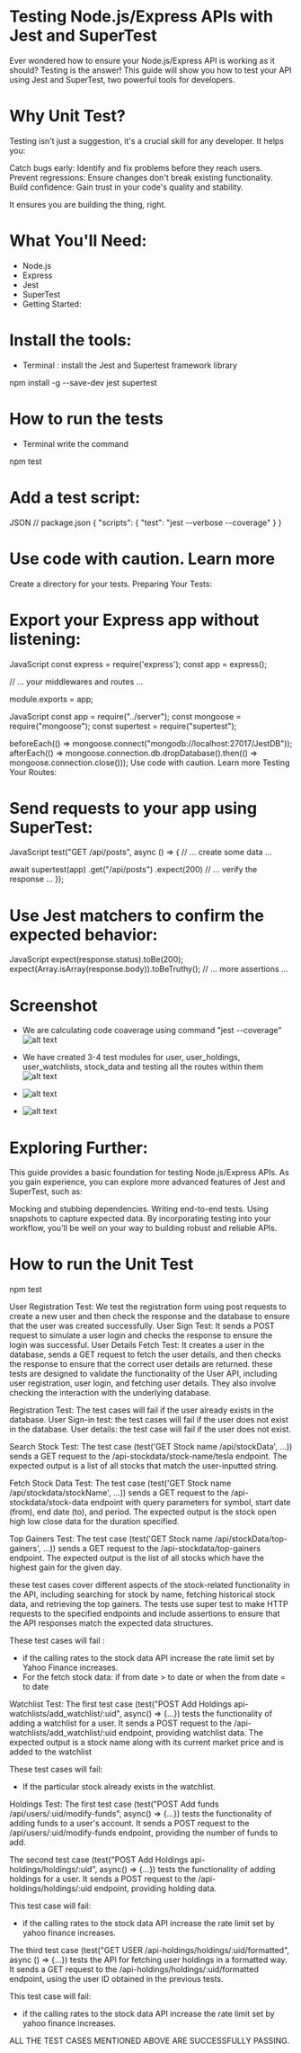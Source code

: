 # Testing Node.js/Express APIs with Jest and SuperTest
Ever wondered how to ensure your Node.js/Express API is working as it should? Testing is the answer! This guide will show you how to test your API using Jest and SuperTest, two powerful tools for developers.

# Why Unit Test?

Testing isn't just a suggestion, it's a crucial skill for any developer. It helps you:

Catch bugs early: Identify and fix problems before they reach users.
Prevent regressions: Ensure changes don't break existing functionality.
Build confidence: Gain trust in your code's quality and stability.

It ensures you are building the thing, right.


# What You'll Need:

- Node.js
- Express
- Jest
- SuperTest
- Getting Started:

# Install the tools:

- Terminal : install the Jest and Supertest framework library

 npm install -g --save-dev jest supertest

 # How to run the tests
 - Terminal write the command 

npm test



# Add a test script:
JSON
// package.json
{
  "scripts": {
    "test": "jest --verbose --coverage"
  }
}

# Use code with caution. Learn more
Create a directory for your tests.
Preparing Your Tests:

# Export your Express app without listening:
JavaScript
const express = require('express');
const app = express();

// ... your middlewares and routes ...

module.exports = app;


JavaScript
const app = require("../server");
const mongoose = require("mongoose");
const supertest = require("supertest");

beforeEach(() => mongoose.connect("mongodb://localhost:27017/JestDB"));
afterEach(() => mongoose.connection.db.dropDatabase().then(() => mongoose.connection.close()));
Use code with caution. Learn more
Testing Your Routes:

# Send requests to your app using SuperTest:
JavaScript
test("GET /api/posts", async () => {
  // ... create some data ...

  await supertest(app)
    .get("/api/posts")
    .expect(200)
    // ... verify the response ...
});


# Use Jest matchers to confirm the expected behavior:
JavaScript
expect(response.status).toBe(200);
expect(Array.isArray(response.body)).toBeTruthy();
// ... more assertions ...


# Screenshot

- We are calculating code coaverage using command "jest --coverage"
![alt text](https://github.com/yashshrikant99/Software-Engineering-Project/blob/Backend-unit-testing/screenshots/coverage.png)
  
- We have created 3-4 test modules for user, user_holdings, user_watchlists, stock_data and testing all the routes within them 
![alt text](https://github.com/yashshrikant99/Software-Engineering-Project/blob/Backend-unit-testing/screenshots/test1.png)
- ![alt text](https://github.com/yashshrikant99/Software-Engineering-Project/blob/Backend-unit-testing/screenshots/test2.png)
- ![alt text](https://github.com/yashshrikant99/Software-Engineering-Project/blob/Backend-unit-testing/screenshots/test3.png)



# Exploring Further:

This guide provides a basic foundation for testing Node.js/Express APIs. As you gain experience, you can explore more advanced features of Jest and SuperTest, such as:

Mocking and stubbing dependencies.
Writing end-to-end tests.
Using snapshots to capture expected data.
By incorporating testing into your workflow, you'll be well on your way to building robust and reliable APIs.



# How to run the Unit Test
npm test


User Registration Test: We test the registration form using post requests to create a new user and then check the response and the database to ensure that the user was created successfully.
User Sign Test: It sends a POST request to simulate a user login and checks the response to ensure the login was successful.
User Details Fetch Test: It creates a user in the database, sends a GET request to fetch the user details, and then checks the response to ensure that the correct user details are returned.
these tests are designed to validate the functionality of the User API, including user registration, user login, and fetching user details. They also involve checking the interaction with the underlying database.

Registration Test: The test cases will fail if the user already exists in the database. 
User Sign-in test: the test cases will fail if the user does not exist in the database. 
User details: the test case will fail if the user does not exist. 


Search Stock Test: The test case (test('GET Stock name /api/stockData', ...)) sends a GET request to the /api-stockdata/stock-name/tesla endpoint. The expected output is a list of all stocks that match the user-inputted string. 

Fetch Stock Data Test: The test case (test('GET Stock name /api/stockdata/stockName', ...)) sends a GET request to the /api-stockdata/stock-data endpoint with query parameters for symbol, start date (from), end date (to), and period. The expected output is the stock open high low close data for the duration specified.

Top Gainers Test: The test case (test('GET Stock name /api/stockData/top-gainers', ...)) sends a GET request to the /api-stockdata/top-gainers endpoint. The expected output is the list of all stocks which have the highest gain for the given day.

these test cases cover different aspects of the stock-related functionality in the API, including searching for stock by name, fetching historical stock data, and retrieving the top gainers. The tests use super test to make HTTP requests to the specified endpoints and include assertions to ensure that the API responses match the expected data structures. 

These test cases will fail :
- if the calling rates to the stock data API increase the rate limit set by Yahoo Finance increases. 
- For the fetch stock data: if from date > to date or when the from date = to date


Watchlist Test:
The first test case (test("POST Add Holdings api-watchlists/add_watchlist/:uid", async() => {...}) tests the functionality of adding a watchlist for a user. It sends a POST request to the /api-watchlists/add_watchlist/:uid endpoint, providing watchlist data. The expected output is a stock name along with its current market price and is added to the watchlist

These test cases will fail:
- If the particular stock already exists in the watchlist.

Holdings Test:
The first test case (test("POST Add funds /api/users/:uid/modify-funds", async() => {...}) tests the functionality of adding funds to a user's account. It sends a POST request to the /api/users/:uid/modify-funds endpoint, providing the number of funds to add.

The second test case (test("POST Add Holdings api-holdings/holdings/:uid", async() => {...}) tests the functionality of adding holdings for a user. It sends a POST request to the /api-holdings/holdings/:uid endpoint, providing holding data.

This test case will fail:
- if the calling rates to the stock data API increase the rate limit set by yahoo finance increases. 

The third test case (test("GET USER /api-holdings/holdings/:uid/formatted", async () => {...}) tests the API for fetching user holdings in a formatted way. It sends a GET request to the /api-holdings/holdings/:uid/formatted endpoint, using the user ID obtained in the previous tests. 

This test case will fail:
- if the calling rates to the stock data API increase the rate limit set by yahoo finance increases.


ALL THE TEST CASES MENTIONED ABOVE ARE SUCCESSFULLY PASSING.






